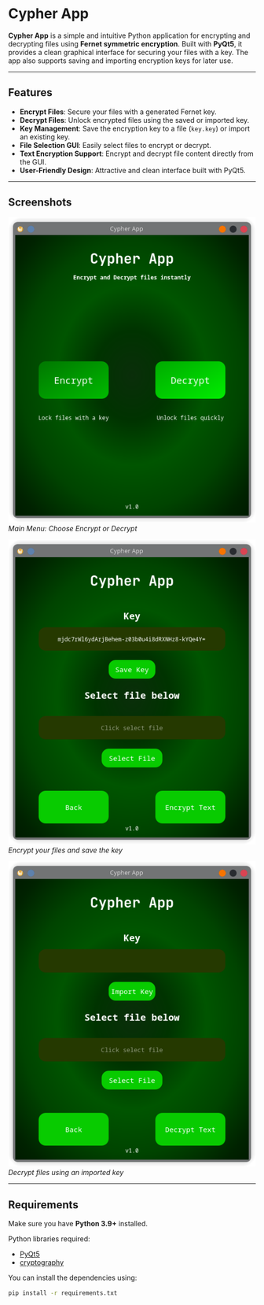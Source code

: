 # Cypher App

**Cypher App** is a simple and intuitive Python application for encrypting and decrypting files using **Fernet symmetric encryption**. Built with **PyQt5**, it provides a clean graphical interface for securing your files with a key. The app also supports saving and importing encryption keys for later use.

---

## Features

- **Encrypt Files**: Secure your files with a generated Fernet key.
- **Decrypt Files**: Unlock encrypted files using the saved or imported key.
- **Key Management**: Save the encryption key to a file (`key.key`) or import an existing key.
- **File Selection GUI**: Easily select files to encrypt or decrypt.
- **Text Encryption Support**: Encrypt and decrypt file content directly from the GUI.
- **User-Friendly Design**: Attractive and clean interface built with PyQt5.

---

## Screenshots

![Main Menu](screenshots/main_menu.png)
*Main Menu: Choose Encrypt or Decrypt*

![Encryption Menu](screenshots/encrypt_menu.png)
*Encrypt your files and save the key*

![Decryption Menu](screenshots/decrypt_menu.png)
*Decrypt files using an imported key*

---

## Requirements

Make sure you have **Python 3.9+** installed.  

Python libraries required:

- [PyQt5](https://pypi.org/project/PyQt5/)  
- [cryptography](https://pypi.org/project/cryptography/)

You can install the dependencies using:

```bash
pip install -r requirements.txt
